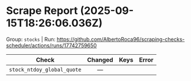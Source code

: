 # Scrape Report (2025-09-15T18:26:06.036Z)

Group: `stocks`  |  Run: https://github.com/AlbertoRoca96/scraping-checks-scheduler/actions/runs/17742759650

| Check | Changed | Keys | Error |
|---|:---:|:--|:--|
| `stock_ntdoy_global_quote` | — |  |  |
